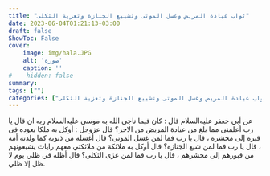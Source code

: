 ```yaml
---
title: "ثواب عيادة المريض وغسل الموتى وتشييع الجنازة وتعزية الثكلى"
date: 2023-06-04T01:21:13+03:00
draft: false
ShowToc: False
cover:
    image: img/hala.JPG
    alt: 'صورة'
    caption: ''
#    hidden: false
summary: 
tags: [""]
categories: ["ثواب عيادة المريض وغسل الموتى وتشييع الجنازة وتعزية الثكلى"]
---
```

عن أبي جعفر عليه‌السلام
قال : كان فيما ناجى الله به موسى عليه‌السلام ربه ان قال يا رب أعلمني مما بلغ
من عيادة المريض من الاجر؟ قال عزوجل : أوكل به ملكا يعوده في
قبره إلى محشره ، قال يا رب فما لمن غسل الموتى؟ قال أغسله من ذنوبه
كما ولدته أمه ، قال يا رب فما لمن شيع الجنازة؟ قال أوكل به ملائكة
من ملائكتي معهم رايات يشيعونهم من قبورهم إلى محشرهم ، قال يا رب
فما لمن عزى الثكلى؟ قال أظله في ظلي يوم لا ظل إلا ظلي.


